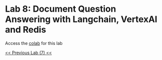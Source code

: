 # Lab 8: Document Question Answering with Langchain, VertexAI and Redis

Access the [colab](https://colab.research.google.com/github/gmflau/google-dev-day-workshop/blob/main/lab8/VertexAI_LangChain_Redis.ipynb) for this lab
     
[<< Previous Lab (7) <<](../lab7/README.md)
